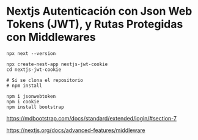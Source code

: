 # Nextjs Autenticación con Json Web Tokens (JWT), y Rutas Protegidas con Middlewares


```
npx next --version

npx create-nest-app nextjs-jwt-cookie
cd nextjs-jwt-cookie

# Si se clona el repositorio
# npm install

npm i jsonwebtoken
npm i cookie
npm install bootstrap

```

https://mdbootstrap.com/docs/standard/extended/login/#section-7

https://nextjs.org/docs/advanced-features/middleware

